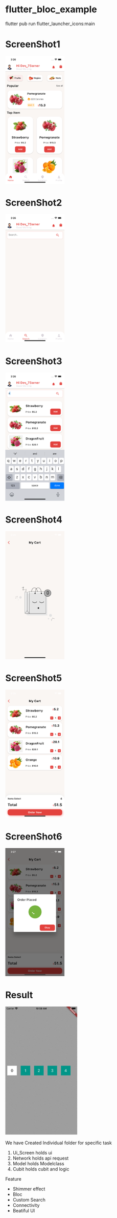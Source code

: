 # flutter_bloc_example

flutter pub run flutter_launcher_icons:main


# ScreenShot1
<img src="https://github.com/Mirzaazmath/flutter_bloc_Overview/blob/GroceryAppWithBloc/assets/Screenshot1.png" height="400">

# ScreenShot2
<img src="https://github.com/Mirzaazmath/flutter_bloc_Overview/blob/GroceryAppWithBloc/assets/Screenshot2.png" height="400">

# ScreenShot3
<img src="https://github.com/Mirzaazmath/flutter_bloc_Overview/blob/GroceryAppWithBloc/assets/Screenshot3.png" height="400">

# ScreenShot4
<img src="https://github.com/Mirzaazmath/flutter_bloc_Overview/blob/GroceryAppWithBloc/assets/Screenshot4.png" height="400">

# ScreenShot5
<img src="https://github.com/Mirzaazmath/flutter_bloc_Overview/blob/GroceryAppWithBloc/assets/Screenshot5.png" height="400">

# ScreenShot6
<img src="https://github.com/Mirzaazmath/flutter_bloc_Overview/blob/GroceryAppWithBloc/assets/Screensot6.png" height="400">

# Result 
<img src="https://github.com/Mirzaazmath/flutter_bloc_Overview/blob/GroceryAppWithBloc/assets/result.gif" height="400">



We have Created Individual folder for specific task 
1. Ui_Screen holds ui
2. Network holds api request 
3. Model holds Modelclass
4. Cubit holds cubit and logic
    

Feature
* Shimmer effect
* Bloc 
* Custom Search
* Connectivity
* Beatiful UI



